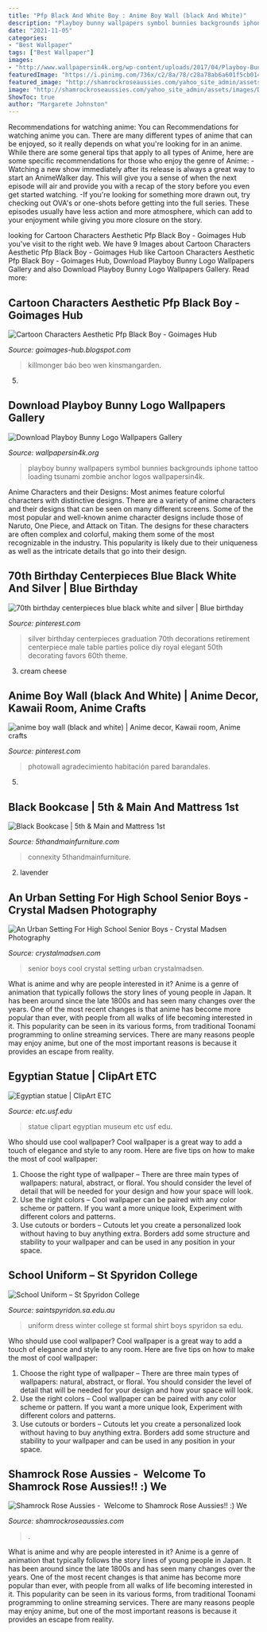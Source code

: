 ```yaml
---
title: "Pfp Black And White Boy : Anime Boy Wall (black And White)"
description: "Playboy bunny wallpapers symbol bunnies backgrounds iphone tattoo loading tsunami zombie anchor logos wallpapersin4k"
date: "2021-11-05"
categories:
- "Best Wallpaper"
tags: ["Best Wallpaper"]
images:
- "http://www.wallpapersin4k.org/wp-content/uploads/2017/04/Playboy-Bunny-Logo-Wallpapers-24.jpg"
featuredImage: "https://i.pinimg.com/736x/c2/8a/78/c28a78ab6a601f5cb014c5066ac795bd.jpg"
featured_image: "http://shamrockroseaussies.com/yahoo_site_admin/assets/images/DSC_0147.83222412_std.JPG"
image: "http://shamrockroseaussies.com/yahoo_site_admin/assets/images/DSC_0147.83222412_std.JPG"
ShowToc: true
author: "Margarete Johnston"
---
```



Recommendations for watching anime: You can
Recommendations for watching anime you can. There are many different types of anime that can be enjoyed, so it really depends on what you're looking for in an anime. While there are some general tips that apply to all types of Anime, here are some specific recommendations for those who enjoy the genre of Anime: 
-Watching a new show immediately after its release is always a great way to start an AnimeWalker day. This will give you a sense of when the next episode will air and provide you with a recap of the story before you even get started watching. 
-If you're looking for something more drawn out, try checking out OVA's or one-shots before getting into the full series. These episodes usually have less action and more atmosphere, which can add to your enjoyment while giving you more closure on the story.

	

		
looking for Cartoon Characters Aesthetic Pfp Black Boy - Goimages Hub you've visit to the right web. We have 9 Images about Cartoon Characters Aesthetic Pfp Black Boy - Goimages Hub like Cartoon Characters Aesthetic Pfp Black Boy - Goimages Hub, Download Playboy Bunny Logo Wallpapers Gallery and also Download Playboy Bunny Logo Wallpapers Gallery. Read more:
		
    
## Cartoon Characters Aesthetic Pfp Black Boy - Goimages Hub

<img loading=lazy src="https://i.pinimg.com/736x/c2/8a/78/c28a78ab6a601f5cb014c5066ac795bd.jpg" onerror="this.onerror=null;this.src='https://tse2.mm.bing.net/th?id=OIP.UR6p5PQ-n1LAylM2JSWIoAHaHF&amp;pid=15.1';" alt="Cartoon Characters Aesthetic Pfp Black Boy - Goimages Hub">

_Source: goimages-hub.blogspot.com_

>killmonger báo beo wen kinsmangarden. 

	

5.

    
## Download Playboy Bunny Logo Wallpapers Gallery

<img loading=lazy src="http://www.wallpapersin4k.org/wp-content/uploads/2017/04/Playboy-Bunny-Logo-Wallpapers-24.jpg" onerror="this.onerror=null;this.src='https://tse1.mm.bing.net/th?id=OIP.OhaNHLRcs5FAdcQiuXcx_QAAAA&amp;pid=15.1';" alt="Download Playboy Bunny Logo Wallpapers Gallery">

_Source: wallpapersin4k.org_

>playboy bunny wallpapers symbol bunnies backgrounds iphone tattoo loading tsunami zombie anchor logos wallpapersin4k. 

	

Anime Characters and their Designs: Most animes feature colorful characters with distinctive designs.
There are a variety of anime characters and their designs that can be seen on many different screens. Some of the most popular and well-known anime character designs include those of Naruto, One Piece, and Attack on Titan. The designs for these characters are often complex and colorful, making them some of the most recognizable in the industry. This popularity is likely due to their uniqueness as well as the intricate details that go into their design.

    
## 70th Birthday Centerpieces Blue Black White And Silver | Blue Birthday

<img loading=lazy src="https://i.pinimg.com/736x/ce/15/28/ce15281975ff6811b78ae29b4de4e0e4--th-birthday-diy-birthday-centerpieces.jpg" onerror="this.onerror=null;this.src='https://tse3.mm.bing.net/th?id=OIP.01QCV9kAELCw3zwKVGFU9gHaJ3&amp;pid=15.1';" alt="70th birthday centerpieces blue black white and silver | Blue birthday">

_Source: pinterest.com_

>silver birthday centerpieces graduation 70th decorations retirement centerpiece male table parties police diy royal elegant 50th decorating favors 60th theme. 

	

3. cream cheese 

    
## Anime Boy Wall (black And White) | Anime Decor, Kawaii Room, Anime Crafts

<img loading=lazy src="https://i.pinimg.com/736x/16/4c/7d/164c7da6b05829e013cb648a89c057ce.jpg" onerror="this.onerror=null;this.src='https://tse3.mm.bing.net/th?id=OIP.zILQRjXT39UuyTaA-lx3HQHaNN&amp;pid=15.1';" alt="anime boy wall (black and white) | Anime decor, Kawaii room, Anime crafts">

_Source: pinterest.com_

>photowall agradecimiento habitación pared barandales. 

	

5.

    
## Black Bookcase | 5th &amp; Main And Mattress 1st

<img loading=lazy src="https://www.5thandmainfurniture.com/wp-content/uploads/2019/08/file1-1-e1567033932991-600x800.jpeg" onerror="this.onerror=null;this.src='https://tse1.mm.bing.net/th?id=OIP.lxQ8kBvz8iAFzOY1ASRSuAHaJ4&amp;pid=15.1';" alt="Black Bookcase | 5th &amp; Main and Mattress 1st">

_Source: 5thandmainfurniture.com_

>connexity 5thandmainfurniture. 

	

2. lavender 

    
## An Urban Setting For High School Senior Boys - Crystal Madsen Photography

<img loading=lazy src="https://crystalmadsen.com/wp-content/uploads/2012/10/Senior-Photo-Ideas-for-boys_007-682x1024.jpg" onerror="this.onerror=null;this.src='https://tse2.mm.bing.net/th?id=OIP.BbwAsoNYcTuS2FxCgyLxHAHaLH&amp;pid=15.1';" alt="An Urban Setting For High School Senior Boys - Crystal Madsen Photography">

_Source: crystalmadsen.com_

>senior boys cool crystal setting urban crystalmadsen. 

	

What is anime and why are people interested in it?
Anime is a genre of animation that typically follows the story lines of young people in Japan. It has been around since the late 1800s and has seen many changes over the years. One of the most recent changes is that anime has become more popular than ever, with people from all walks of life becoming interested in it. This popularity can be seen in its various forms, from traditional Toonami programming to online streaming services. There are many reasons people may enjoy anime, but one of the most important reasons is because it provides an escape from reality.

    
## Egyptian Statue | ClipArt ETC

<img loading=lazy src="http://etc.usf.edu/clipart/22700/22730/egyptstatue_22730.tif" onerror="this.onerror=null;this.src='https://tse4.mm.bing.net/th?id=OIP.bMWPrDel-hjz1fztHgv3OQHaNb&amp;pid=15.1';" alt="Egyptian statue | ClipArt ETC">

_Source: etc.usf.edu_

>statue clipart egyptian museum etc usf edu. 

	

Who should use cool wallpaper?
Cool wallpaper is a great way to add a touch of elegance and style to any room. Here are five tips on how to make the most of cool wallpaper: 
1) Choose the right type of wallpaper – There are three main types of wallpapers: natural, abstract, or floral. You should consider the level of detail that will be needed for your design and how your space will look. 
2) Use the right colors – Cool wallpaper can be paired with any color scheme or pattern. If you want a more unique look, Experiment with different colors and patterns. 
3) Use cutouts or borders – Cutouts let you create a personalized look without having to buy anything extra. Borders add some structure and stability to your wallpaper and can be used in any position in your space.

    
## School Uniform – St Spyridon College

<img loading=lazy src="http://www.saintspyridon.sa.edu.au/wp-content/uploads/2018/10/Uniform-Shop-Winter-Uniform-Girls.jpeg" onerror="this.onerror=null;this.src='https://tse4.mm.bing.net/th?id=OIP.0K3IO_LOCfYqFKeu9TpAcQHaJ4&amp;pid=15.1';" alt="School Uniform – St Spyridon College">

_Source: saintspyridon.sa.edu.au_

>uniform dress winter college st formal shirt boys spyridon sa edu. 

	

Who should use cool wallpaper?
Cool wallpaper is a great way to add a touch of elegance and style to any room. Here are five tips on how to make the most of cool wallpaper: 
1) Choose the right type of wallpaper – There are three main types of wallpapers: natural, abstract, or floral. You should consider the level of detail that will be needed for your design and how your space will look. 
2) Use the right colors – Cool wallpaper can be paired with any color scheme or pattern. If you want a more unique look, Experiment with different colors and patterns. 
3) Use cutouts or borders – Cutouts let you create a personalized look without having to buy anything extra. Borders add some structure and stability to your wallpaper and can be used in any position in your space.

    
## Shamrock Rose Aussies - ﻿﻿﻿ Welcome To Shamrock Rose Aussies!! :) We

<img loading=lazy src="http://shamrockroseaussies.com/yahoo_site_admin/assets/images/DSC_0147.83222412_std.JPG" onerror="this.onerror=null;this.src='https://tse3.mm.bing.net/th?id=OIP.COBNMtWg1s3l-nPXNGFJGgHaE9&amp;pid=15.1';" alt="Shamrock Rose Aussies - ﻿﻿﻿ Welcome to Shamrock Rose Aussies!! :) We">

_Source: shamrockroseaussies.com_

>. 

	

What is anime and why are people interested in it?
Anime is a genre of animation that typically follows the story lines of young people in Japan. It has been around since the late 1800s and has seen many changes over the years. One of the most recent changes is that anime has become more popular than ever, with people from all walks of life becoming interested in it. This popularity can be seen in its various forms, from traditional Toonami programming to online streaming services. There are many reasons people may enjoy anime, but one of the most important reasons is because it provides an escape from reality.

